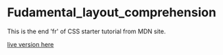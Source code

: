 # Fudamental_layout_comprehension
This is the end 'fr' of CSS starter tutorial from MDN site.

[live version here](https://ashuai-jpg.github.io/Fudamental_layout_comprehension/)
